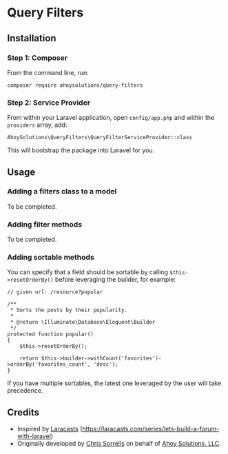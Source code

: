 # Query Filters

## Installation

### Step 1: Composer
From the command line, run:
```
composer require ahoysolutions/query-filters
```

### Step 2: Service Provider
From within your Laravel application, open `config/app.php` and within the `providers` array, add:

```
AhoySolutions\QueryFilters\QueryFilterServiceProvider::class
```
This will bootstrap the package into Laravel for you.

## Usage

### Adding a filters class to a model
To be completed.

### Adding filter methods
To be completed.

### Adding sortable methods
You can specify that a field should be sortable by calling `$this->resetOrderBy()` before leveraging the builder, for example:

```
// given url: /resource?popular

/**
 * Sorts the posts by their popularity.
 *
 * @return \Illuminate\Database\Eloquent\Builder
 */
protected function popular()
{
    $this->resetOrderBy();

    return $this->builder->withCount('favorites')->orderBy('favorites_count', 'desc');
}
```

If you have multiple sortables, the latest one leveraged by the user will take precedence.

## Credits
* Inspired by [Laracasts](https://laracasts.com) (https://laracasts.com/series/lets-build-a-forum-with-laravel)
* Originally developed by [Chris Sorrells](https://www.chrissorrells.com/) on behalf of [Ahoy Solutions, LLC](https://www.ahoysolutions.com).